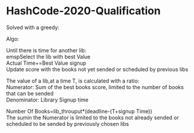 # HashCode-2020-Qualification
Solved with a greedy:

Algo:

Until there is time for another lib: <br/>
 emspSelect the lib with best Value <br/>
      Actual Time+=Best Value signup <br/>
      Update score with the books not yet sended or scheduled by previous libs <br/>
      
The value of a lib,at a time T, is calculated with a  ratio: <br/>
Numerator: Sum of the best books score, limited to the number of books that can be sended <br/>
Denominator: Library Signup time <br/>

Number Of Books=lib_throuput*(deadline-(T+signup Time))<br/>
The sumin the Numerator is limited to the books not already sended or scheduled to be sended by previously chosen libs<br/>
